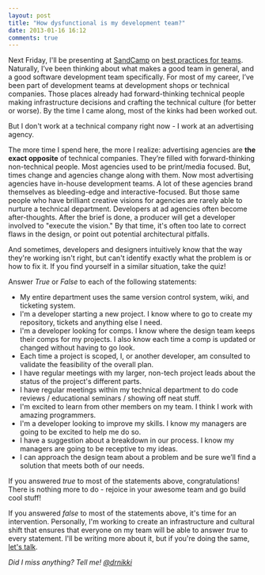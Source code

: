 ```yaml
---
layout: post
title: "How dysfunctional is my development team?"
date: 2013-01-16 16:12
comments: true
---
```


Next Friday, I'll be presenting at [SandCamp][] on [best practices for teams][]. Naturally, I’ve been thinking about what makes a good team in general, and a good software development team specifically.  For most of my career, I’ve been part of development teams at development shops or technical companies.  Those places already had forward-thinking technical people making infrastructure decisions and crafting the technical culture (for better or worse).  By the time I came along, most of the kinks had been worked out.

But I don't work at a technical company right now - I work at an advertising agency.
<!-- more -->

The more time I spend here, the more I realize: advertising agencies are **the exact opposite** of technical companies.  They’re filled with forward-thinking non-technical people. Most agencies used to be print/media focused. But, times change and agencies change along with them.  Now most advertising agencies have in-house development teams. A lot of these agencies brand themselves as bleeding-edge and interactive-focused.  But those same people who have brilliant creative visions for agencies are rarely able to nurture a technical department. Developers at ad agencies often become after-thoughts. After the brief is done, a producer will get a developer involved to "execute the vision." By that time, it's often too late to correct flaws in the design, or point out potential architectural pitfalls.

And sometimes, developers and designers intuitively know that the way they're working isn't right, but can't identify exactly what the problem is or how to fix it. If you find yourself in a similar situation, take the quiz!

Answer *True* or *False* to each of the following statements:

* My entire department uses the same version control system, wiki, and ticketing system.
* I'm a developer starting a new project. I know where to go to create my repository, tickets and anything else I need.
* I'm a developer looking for comps.  I know where the design team keeps their comps for my projects.  I also know each time a comp is updated or changed without having to go look.
* Each time a project is scoped, I, or another developer, am consulted to validate the feasibility of the overall plan.
* I have regular meetings with my larger, non-tech project leads about the status of the project's different parts.
* I have regular meetings within my technical department to do code reviews / educational seminars / showing off neat stuff.
* I'm excited to learn from other members on my team.  I think I work with amazing programmers.
* I'm a developer looking to improve my skills.  I know my managers are going to be excited to help me do so.
* I have a suggestion about a breakdown in our process.  I know my managers are going to be receptive to my ideas.
* I can approach the design team about a problem and be sure we’ll find a solution that meets both of our needs.

If you answered *true* to most of the statements above, congratulations! There is nothing more to do - rejoice in your awesome team and go build cool stuff!

If you answered *false* to most of the statements above, it's time for an intervention.  Personally, I'm working to create an infrastructure and cultural shift that ensures that everyone on my team will be able to answer *true* to every statement.
I'll be writing more about it, but if you're doing the same, [let's talk].


*Did I miss anything?  Tell me! [@drnikki][]*


[best practices for teams]: https://sandcamp.org/best-practices-teams
[SandCamp]: http://sandcamp.org
[@drnikki]: http://twitter.com/drnikki
[let's talk]: http://twitter.com/drnikki

